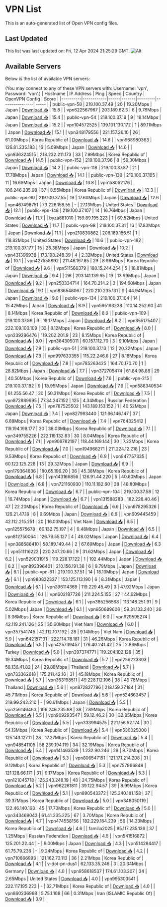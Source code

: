 # VPN List

This is an auto-generated list of Open VPN config files.

## Last Updated

This list was last updated on: Fri, 12 Apr 2024 21:25:29 GMT.
![Alt](https://repobeats.axiom.co/api/embed/186b98318ef1479477931607c1ad7d823f12451f.svg "Repobeats analytics image")

## Available Servers

Below is the list of available VPN servers:

(You may connect to any of these VPN servers with: Username: 'vpn', Password: 'vpn'.)
| Hostname | IP Address | Ping | Speed | Country | OpenVPN Config | Score |
|----------|------------|------|-------|---------|----------------| ----- |
| public-vpn-58 | 219.100.37.49 | 20 | 19.20Mbps | Japan | [Download 📥](./configs/server_0_JP.ovpn) | 15.8 |
| vpn622567967 | 203.189.62.3 | 6 | 9.76Mbps | Japan | [Download 📥](./configs/server_1_JP.ovpn) | 15.4 |
| public-vpn-54 | 219.100.37.19 | 9 | 18.14Mbps | Japan | [Download 📥](./configs/server_2_JP.ovpn) | 15.2 |
| vpn104572525 | 139.101.130.172 | 1 | 89.11Mbps | Japan | [Download 📥](./configs/server_3_JP.ovpn) | 15.1 |
| vpn348179556 | 221.157.26.10 | 26 | 61.00Mbps | Korea Republic of | [Download 📥](./configs/server_4_KR.ovpn) | 14.6 |
| vpn968980363 | 126.81.235.183 | 16 | 5.09Mbps | Japan | [Download 📥](./configs/server_5_JP.ovpn) | 14.6 |
| vpn836324515 | 218.232.211.173 | 33 | 7.99Mbps | Korea Republic of | [Download 📥](./configs/server_6_KR.ovpn) | 14.5 |
| public-vpn-152 | 219.100.37.96 | 8 | 59.30Mbps | Japan | [Download 📥](./configs/server_7_JP.ovpn) | 14.2 |
| public-vpn-118 | 219.100.37.87 | 21 | 17.78Mbps | Japan | [Download 📥](./configs/server_8_JP.ovpn) | 14.1 |
| public-vpn-139 | 219.100.37.105 | 11 | 16.69Mbps | Japan | [Download 📥](./configs/server_9_JP.ovpn) | 13.8 |
| vpn158052176 | 106.246.235.98 | 37 | 8.55Mbps | Korea Republic of | [Download 📥](./configs/server_10_KR.ovpn) | 13.3 |
| public-vpn-90 | 219.100.37.55 | 19 | 17.60Mbps | Japan | [Download 📥](./configs/server_11_JP.ovpn) | 12.6 |
| vpn467498751 | 73.226.158.55 | - | 27.13Mbps | United States | [Download 📥](./configs/server_12_US.ovpn) | 12.1 |
| public-vpn-148 | 219.100.37.107 | 14 | 16.76Mbps | Japan | [Download 📥](./configs/server_13_JP.ovpn) | 11.7 |
| byza881010 | 159.89.195.223 | 1 | 69.52Mbps | United States | [Download 📥](./configs/server_14_US.ovpn) | 11.7 |
| public-vpn-98 | 219.100.37.31 | 16 | 17.83Mbps | Japan | [Download 📥](./configs/server_15_JP.ovpn) | 11.1 |
| vpn210830862 | 206.189.156.51 | 1 | 118.82Mbps | United States | [Download 📥](./configs/server_16_US.ovpn) | 10.6 |
| public-vpn-182 | 219.100.37.177 | 15 | 26.38Mbps | Japan | [Download 📥](./configs/server_17_JP.ovpn) | 10.2 |
| vpn431396938 | 173.198.248.39 | 4 | 2.32Mbps | United States | [Download 📥](./configs/server_18_US.ovpn) | 10.1 |
| vpn427558892 | 211.46.167.85 | 29 | 8.96Mbps | Korea Republic of | [Download 📥](./configs/server_19_KR.ovpn) | 9.6 |
| vpn511566379 | 180.15.244.254 | 5 | 18.81Mbps | Japan | [Download 📥](./configs/server_20_JP.ovpn) | 9.4 |
| 2i6 | 203.141.139.65 | 19 | 13.99Mbps | Japan | [Download 📥](./configs/server_21_JP.ovpn) | 9.2 |
| vpn250334714 | 164.70.214.2 | 2 | 194.60Mbps | Japan | [Download 📥](./configs/server_22_JP.ovpn) | 9.1 |
| vpn836548067 | 220.210.235.131 | 9 | 44.94Mbps | Japan | [Download 📥](./configs/server_23_JP.ovpn) | 9.0 |
| public-vpn-134 | 219.100.37.104 | 14 | 15.42Mbps | Japan | [Download 📥](./configs/server_24_JP.ovpn) | 8.9 |
| vpn595193238 | 110.14.252.60 | 41 | 8.14Mbps | Korea Republic of | [Download 📥](./configs/server_25_KR.ovpn) | 8.6 |
| public-vpn-109 | 219.100.37.86 | 9 | 18.17Mbps | Japan | [Download 📥](./configs/server_26_JP.ovpn) | 8.2 |
| vpn355175407 | 222.109.100.109 | 32 | 8.12Mbps | Korea Republic of | [Download 📥](./configs/server_27_KR.ovpn) | 8.0 |
| vpn239286476 | 119.202.201.9 | 23 | 8.15Mbps | Korea Republic of | [Download 📥](./configs/server_28_KR.ovpn) | 8.0 |
| vpn384305011 | 60.157.112.70 | 3 | 9.10Mbps | Japan | [Download 📥](./configs/server_29_JP.ovpn) | 7.9 |
| public-vpn-51 | 219.100.37.13 | 12 | 20.22Mbps | Japan | [Download 📥](./configs/server_30_JP.ovpn) | 7.8 |
| vpn997633355 | 115.22.246.6 | 27 | 8.18Mbps | Korea Republic of | [Download 📥](./configs/server_31_KR.ovpn) | 7.8 |
| vpn785263425 | 164.70.170.70 | 1 | 28.82Mbps | Japan | [Download 📥](./configs/server_32_JP.ovpn) | 7.7 |
| vpn372705474 | 61.84.98.88 | 29 | 40.50Mbps | Korea Republic of | [Download 📥](./configs/server_33_KR.ovpn) | 7.6 |
| public-vpn-215 | 219.100.37.182 | 9 | 18.95Mbps | Japan | [Download 📥](./configs/server_34_JP.ovpn) | 7.6 |
| vpn588340534 | 61.255.56.47 | 30 | 50.31Mbps | Korea Republic of | [Download 📥](./configs/server_35_KR.ovpn) | 7.5 |
| vpn872889695 | 77.34.247.152 | 125 | 4.34Mbps | Russian Federation | [Download 📥](./configs/server_36_RU.ovpn) | 7.5 |
| vpn787525502 | 143.189.153.152 | 1 | 40.52Mbps | Japan | [Download 📥](./configs/server_37_JP.ovpn) | 7.4 |
| vpn827993440 | 121.66.146.147 | 37 | 6.88Mbps | Korea Republic of | [Download 📥](./configs/server_38_KR.ovpn) | 7.4 |
| vpn764325412 | 119.194.198.177 | 30 | 38.03Mbps | Korea Republic of | [Download 📥](./configs/server_39_KR.ovpn) | 7.1 |
| vpn349755226 | 222.119.132.83 | 30 | 8.04Mbps | Korea Republic of | [Download 📥](./configs/server_40_KR.ovpn) | 7.1 |
| vpn909782197 | 118.44.169.144 | 30 | 7.22Mbps | Korea Republic of | [Download 📥](./configs/server_41_KR.ovpn) | 7.0 |
| vpn194966271 | 211.224.12.218 | 23 | 9.53Mbps | Korea Republic of | [Download 📥](./configs/server_42_KR.ovpn) | 6.9 |
| vpn947757335 | 60.122.125.228 | 13 | 29.32Mbps | Japan | [Download 📥](./configs/server_43_JP.ovpn) | 6.9 |
| vpn179364836 | 180.65.196.20 | 36 | 45.38Mbps | Korea Republic of | [Download 📥](./configs/server_44_KR.ovpn) | 6.8 |
| vpn143166856 | 126.91.44.220 | 5 | 40.60Mbps | Japan | [Download 📥](./configs/server_45_JP.ovpn) | 6.8 |
| vpn721160930 | 110.11.182.60 | 28 | 48.80Mbps | Korea Republic of | [Download 📥](./configs/server_46_KR.ovpn) | 6.7 |
| public-vpn-104 | 219.100.37.58 | 12 | 16.74Mbps | Japan | [Download 📥](./configs/server_47_JP.ovpn) | 6.7 |
| vpn131588283 | 182.226.40.46 | 47 | 22.20Mbps | Korea Republic of | [Download 📥](./configs/server_48_KR.ovpn) | 6.6 |
| vpn978295326 | 126.21.47.18 | 8 | 9.69Mbps | Japan | [Download 📥](./configs/server_49_JP.ovpn) | 6.6 |
| vpn609445459 | 42.112.215.251 | 20 | 16.03Mbps | Viet Nam | [Download 📥](./configs/server_50_VN.ovpn) | 6.5 |
| vpn125575678 | 60.132.75.197 | 4 | 9.48Mbps | Japan | [Download 📥](./configs/server_51_JP.ovpn) | 6.5 |
| vpn812750064 | 126.79.55.127 | 4 | 48.02Mbps | Japan | [Download 📥](./configs/server_52_JP.ovpn) | 6.4 |
| vpn388588410 | 58.189.149.44 | 2 | 67.69Mbps | Japan | [Download 📥](./configs/server_53_JP.ovpn) | 6.3 |
| vpn511116222 | 220.247.20.66 | 9 | 31.62Mbps | Japan | [Download 📥](./configs/server_54_JP.ovpn) | 6.2 |
| vpn529031915 | 119.228.17.122 | 1 | 192.44Mbps | Japan | [Download 📥](./configs/server_55_JP.ovpn) | 6.2 |
| vpn892396401 | 210.156.191.38 | 6 | 9.79Mbps | Japan | [Download 📥](./configs/server_56_JP.ovpn) | 6.1 |
| public-vpn-61 | 219.100.37.51 | 14 | 18.10Mbps | Japan | [Download 📥](./configs/server_57_JP.ovpn) | 6.1 |
| vpn980822337 | 153.125.113.190 | 6 | 8.31Mbps | Japan | [Download 📥](./configs/server_58_JP.ovpn) | 6.1 |
| vpn396114369 | 119.229.45.49 | 3 | 47.92Mbps | Japan | [Download 📥](./configs/server_59_JP.ovpn) | 6.1 |
| vpn602187726 | 211.224.5.155 | 27 | 44.62Mbps | Korea Republic of | [Download 📥](./configs/server_60_KR.ovpn) | 6.1 |
| vpn385256568 | 113.148.251.91 | 9 | 5.02Mbps | Japan | [Download 📥](./configs/server_61_JP.ovpn) | 6.1 |
| vpn950689606 | 59.31.133.240 | 26 | 8.06Mbps | Korea Republic of | [Download 📥](./configs/server_62_KR.ovpn) | 6.0 |
| vpn929595274 | 42.119.241.126 | 25 | 30.60Mbps | Viet Nam | [Download 📥](./configs/server_63_VN.ovpn) | 6.0 |
| vpn357541745 | 42.112.107.192 | 28 | 9.14Mbps | Viet Nam | [Download 📥](./configs/server_64_VN.ovpn) | 5.9 |
| vpn642157131 | 222.114.78.181 | 31 | 46.26Mbps | Korea Republic of | [Download 📥](./configs/server_65_KR.ovpn) | 5.8 |
| vpn425739457 | 176.40.241.42 | 25 | 2.86Mbps | Turkey | [Download 📥](./configs/server_66_TR.ovpn) | 5.8 |
| vpn397374771 | 119.204.102.128 | 35 | 19.34Mbps | Korea Republic of | [Download 📥](./configs/server_67_KR.ovpn) | 5.7 |
| vpn256223303 | 58.136.41.82 | 24 | 29.88Mbps | Thailand | [Download 📥](./configs/server_68_TH.ovpn) | 5.7 |
| vpn733362618 | 175.211.42.16 | 31 | 45.18Mbps | Korea Republic of | [Download 📥](./configs/server_69_KR.ovpn) | 5.7 |
| vpn363198511 | 49.228.112.106 | 38 | 49.78Mbps | Thailand | [Download 📥](./configs/server_70_TH.ovpn) | 5.6 |
| vpn872827786 | 218.159.37.184 | 31 | 45.71Mbps | Korea Republic of | [Download 📥](./configs/server_71_KR.ovpn) | 5.6 |
| vpn524863457 | 219.99.242.210 | - | 90.61Mbps | Japan | [Download 📥](./configs/server_72_JP.ovpn) | 5.5 |
| vpn256146463 | 106.246.235.98 | 38 | 7.89Mbps | Korea Republic of | [Download 📥](./configs/server_73_KR.ovpn) | 5.5 |
| vpn909293547 | 59.12.46.2 | 30 | 32.95Mbps | Korea Republic of | [Download 📥](./configs/server_74_KR.ovpn) | 5.5 |
| vpn333994575 | 221.156.52.174 | 30 | 54.13Mbps | Korea Republic of | [Download 📥](./configs/server_75_KR.ovpn) | 5.4 |
| vpn530025000 | 125.143.127.11 | 28 | 17.27Mbps | Korea Republic of | [Download 📥](./configs/server_76_KR.ovpn) | 5.4 |
| vpn948541105 | 58.239.194.119 | 34 | 32.19Mbps | Korea Republic of | [Download 📥](./configs/server_77_KR.ovpn) | 5.4 |
| vpn141463539 | 1.232.90.246 | 29 | 8.70Mbps | Korea Republic of | [Download 📥](./configs/server_78_KR.ovpn) | 5.3 |
| vpn806547151 | 121.171.214.208 | 31 | 9.12Mbps | Korea Republic of | [Download 📥](./configs/server_79_KR.ovpn) | 5.3 |
| vpn757966848 | 121.128.66.171 | 31 | 9.17Mbps | Korea Republic of | [Download 📥](./configs/server_80_KR.ovpn) | 5.3 |
| vpn121045718 | 125.243.248.19 | 48 | 24.75Mbps | Korea Republic of | [Download 📥](./configs/server_81_KR.ovpn) | 5.2 |
| vpn962261811 | 39.122.94.57 | 39 | 8.99Mbps | Korea Republic of | [Download 📥](./configs/server_82_KR.ovpn) | 5.1 |
| vpn890543372 | 125.240.181.158 | 37 | 39.37Mbps | Korea Republic of | [Download 📥](./configs/server_83_KR.ovpn) | 5.0 |
| vpn348050119 | 122.46.140.163 | 45 | 17.73Mbps | Korea Republic of | [Download 📥](./configs/server_84_KR.ovpn) | 5.0 |
| vpn343468043 | 61.41.235.225 | 67 | 3.70Mbps | Korea Republic of | [Download 📥](./configs/server_85_KR.ovpn) | 4.7 |
| vpn474558156 | 182.229.164.239 | 56 | 14.33Mbps | Korea Republic of | [Download 📥](./configs/server_86_KR.ovpn) | 4.6 |
| familia2025 | 85.117.235.136 | 37 | 1.25Mbps | Russian Federation | [Download 📥](./configs/server_87_RU.ovpn) | 4.5 |
| vpn541516872 | 125.201.22.44 | - | 9.00Mbps | Japan | [Download 📥](./configs/server_88_JP.ovpn) | 4.3 |
| vpn514284417 | 61.75.79.236 | - | 9.24Mbps | Korea Republic of | [Download 📥](./configs/server_89_KR.ovpn) | 4.2 |
| vpn710866893 | 121.162.73.113 | 36 | 2.21Mbps | Korea Republic of | [Download 📥](./configs/server_90_KR.ovpn) | 4.1 |
| v-dot-pn-dus1 | 62.133.35.246 | 3 | 20.34Mbps | Germany | [Download 📥](./configs/server_91_DE.ovpn) | 4.0 |
| vpn958618537 | 174.61.103.207 | 34 | 2.65Mbps | United States | [Download 📥](./configs/server_92_US.ovpn) | 4.0 |
| vpn995303541 | 222.117.195.223 | - | 32.71Mbps | Korea Republic of | [Download 📥](./configs/server_93_KR.ovpn) | 4.0 |
| vpn860236968 | 5.75.1.108 | 66 | 0.31Mbps | Iran (ISLAMIC Republic Of) | [Download 📥](./configs/server_94_IR.ovpn) | 3.9 |
